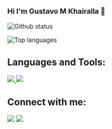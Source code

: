 ### Hi I'm Gustavo M Khairalla 👋


![Github status](https://github-readme-stats.vercel.app/api?username=khairalla9081&count_private=true&show_icons=true&theme=)

![Top languages](https://github-readme-stats.vercel.app/api/top-langs/?username=KHAIRALLA9081&show_icons=true&theme=)

## Languages and Tools:
<p align="left">
          <a href="https://www.python.org" target="_blank"> <img src="https://img.icons8.com/color/48/000000/python.png"/> </a>
          <a href="https://git-scm.com/" target="_blank"> <img src="https://img.icons8.com/color/48/000000/git.png"/> </a> 
</p>

## Connect with me:
<p align="left">
          <a href = "https://www.linkedin.com/in/gustavo-khairalla-5b3451203/"><img src="https://img.icons8.com/fluent/48/000000/linkedin.png"/></a>
          <a href = "https://twitter.com/3Mo0O0xSrdr4bZj"><img src="https://img.icons8.com/fluent/48/000000/twitter.png"/></a>
</p>
